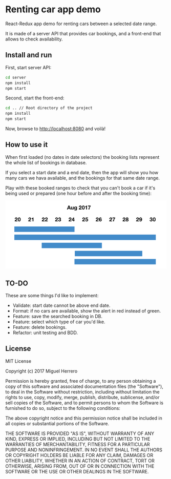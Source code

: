 # Renting car app demo

React-Redux app demo for renting cars between a selected date range.

It is made of a server API that provides car bookings, and a front-end that allows to check availability.

## Install and run

First, start server API:

```bash
cd server
npm install
npm start
```

Second, start the front-end:

```bash
cd .. // Root directory of the project
npm install
npm start
```

Now, browse to [http://localhost:8080](http://localhost:8080) and voilà!

## How to use it

When first loaded (no dates in date selectors) the booking lists represent the whole list of bookings in database.

If you select a start date and a end date, then the app will show you how many cars we hava available, and the bookings for that same date range.

Play with these booked ranges to check that you can't book a car if it's being used or prepared (one hour before and after the booking time):

![Diagram with DB bookings](bookingsDiagram.png)

## TO-DO

These are some things I'd like to implement:

- Validate: start date cannot be above end date.
- Format: if no cars are available, show the alert in red instead of green.
- Feature: save the searched booking in DB.
- Feature: select which type of car you'd like.
- Feature: delete bookings.
- Refactor: unit testing and BDD.

## License

MIT License

Copyright (c) 2017 Miguel Herrero

Permission is hereby granted, free of charge, to any person obtaining a copy
of this software and associated documentation files (the "Software"), to deal
in the Software without restriction, including without limitation the rights
to use, copy, modify, merge, publish, distribute, sublicense, and/or sell
copies of the Software, and to permit persons to whom the Software is
furnished to do so, subject to the following conditions:

The above copyright notice and this permission notice shall be included in all
copies or substantial portions of the Software.

THE SOFTWARE IS PROVIDED "AS IS", WITHOUT WARRANTY OF ANY KIND, EXPRESS OR
IMPLIED, INCLUDING BUT NOT LIMITED TO THE WARRANTIES OF MERCHANTABILITY,
FITNESS FOR A PARTICULAR PURPOSE AND NONINFRINGEMENT. IN NO EVENT SHALL THE
AUTHORS OR COPYRIGHT HOLDERS BE LIABLE FOR ANY CLAIM, DAMAGES OR OTHER
LIABILITY, WHETHER IN AN ACTION OF CONTRACT, TORT OR OTHERWISE, ARISING FROM,
OUT OF OR IN CONNECTION WITH THE SOFTWARE OR THE USE OR OTHER DEALINGS IN THE
SOFTWARE.
